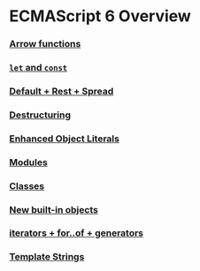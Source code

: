 # ECMAScript 6 Overview

### [Arrow functions](arrows/arrow_func.md)

### [`let` and `const`](let_const/let_and_const.md)

### [Default + Rest + Spread](default_rest_spread/def_val.md)

### [Destructuring](destruct/pattern_match.md)

### [Enhanced Object Literals](obj_literals/short_prop.md)

### [Modules](modules/modules.md)

### [Classes](classes/classes.md)

### [New built-in objects](built_ins/promise.md)

### [iterators + for..of + generators](iterators/iterators.md)

### [Template Strings](str-template/str.md)

